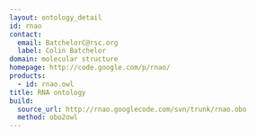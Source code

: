 ```yaml
---
layout: ontology_detail
id: rnao
contact:
  email: BatchelorC@rsc.org
  label: Colin Batchelor
domain: molecular structure
homepage: http://code.google.com/p/rnao/
products:
  - id: rnao.owl
title: RNA ontology
build:
  source_url: http://rnao.googlecode.com/svn/trunk/rnao.obo
  method: obo2owl
---
```


